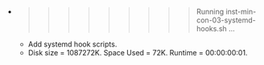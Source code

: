 * >>>>>>>>> Running inst-min-con-03-systemd-hooks.sh ...
  * Add systemd hook scripts.
  * Disk size = 1087272K. Space Used = 72K. Runtime = 00:00:00:01.
